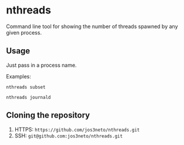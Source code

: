 nthreads
========

Command line tool for showing the number of threads spawned by any given process.

## Usage

Just pass in a process name.

Examples:

```
nthreads subset
```

```
nthreads journald
```

## Cloning the repository

1. HTTPS: `https://github.com/jos3neto/nthreads.git`
2. SSH:   `git@github.com:jos3neto/nthreads.git`